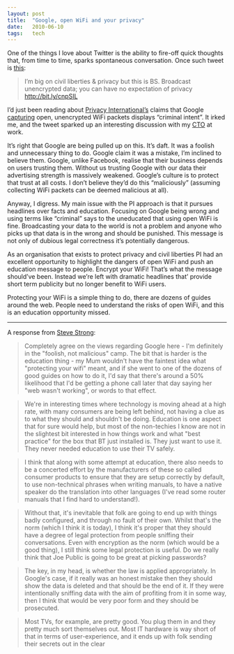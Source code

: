 ```yaml
---
layout: post
title:  "Google, open WiFi and your privacy"
date:   2010-06-10
tags:   tech
---
```


One of the things I love about Twitter is the ability to fire-off quick thoughts that, from time to time, sparks spontaneous conversation. Once such tweet is [this](http://twitter.com/incongruousm/status/15838597078):

> I’m big on civil liberties & privacy but this is BS. Broadcast unencrypted data; you can have no expectation of privacy http://bit.ly/cnpSIL

I’d just been reading about [Privacy International’s](http://www.privacyinternational.org/) claims that Google [capturing](http://bit.ly/aOyj98) open, unencrypted WiFi packets displays “criminal intent”. It irked me, and the tweet sparked up an interesting discussion with my [CTO](https://twitter.com/srstrong) at work.

It’s right that Google are being pulled up on this. It’s daft. It was a foolish and unnecessary thing to do. Google claim it was a mistake, I’m inclined to believe them. Google, unlike Facebook, realise that their business depends on users trusting them. Without us trusting Google with our data their advertising strength is massively weakened. Google’s culture is to protect that trust at all costs. I don’t believe they’d do this “maliciously” (assuming collecting WiFi packets can be deemed malicious at all).

Anyway, I digress. My main issue with the PI approach is that it pursues headlines over facts and education. Focusing on Google being wrong and using terms like “criminal” says to the uneducated that using open WiFi is fine. Broadcasting your data to the world is not a problem and anyone who picks up that data is in the wrong and should be punished. This message is not only of dubious legal correctness it’s potentially dangerous.

As an organisation that exists to protect privacy and civil liberties PI had an excellent opportunity to highlight the dangers of open WiFi and push an education message to people. Encrypt your WiFi! That’s what the message should’ve been. Instead we’re left with dramatic headlines that’ provide short term publicity but no longer benefit to WiFi users.

Protecting your WiFi is a simple thing to do, there are dozens of guides around the web. People need to understand the risks of open WiFi, and this is an education opportunity missed.

---
A response from [Steve Strong](https://twitter.com/srstrong):

>Completely agree on the views regarding Google here - I'm definitely in the "foolish, not malicious" camp. The bit that is harder is the education thing - my Mum wouldn't have the faintest idea what "protecting your wifi" meant, and if she went to one of the dozens of good guides on how to do it, I'd say that there's around a 50% likelihood that I'd be getting a phone call later that day saying her "web wasn't working", or words to that effect.

>We're in interesting times where technology is moving ahead at a high rate, with many consumers are being left behind, not having a clue as to what they should and shouldn't be doing. Education is one aspect that for sure would help, but most of the non-techies I know are not in the slightest bit interested in how things work and what "best practice" for the box that BT just installed is. They just want to use it. They never needed education to use their TV safely.

>I think that along with some attempt at education, there also needs to be a concerted effort by the manufacturers of these so called consumer products to ensure that they are setup correctly by default, to use non-technical phrases when writing manuals, to have a native speaker do the translation into other languages (I've read some router manuals that I find hard to understand!).

>Without that, it's inevitable that folk are going to end up with things badly configured, and through no fault of their own. Whilst that's the norm (which I think it is today), I think it's proper that they should have a degree of legal protection from people sniffing their conversations. Even with encryption as the norm (which would be a good thing), I still think some legal protection is useful. Do we really think that Joe Public is going to be great at picking passwords?

>The key, in my head, is whether the law is applied appropriately. In Google's case, if it really was an honest mistake then they should show the data is deleted and that should be the end of it. If they were intentionally sniffing data with the aim of profiting from it in some way, then I think that would be very poor form and they should be prosecuted.

>Most TVs, for example, are pretty good. You plug them in and they pretty much sort themselves out. Most IT hardware is way short of that in terms of user-experience, and it ends up with folk sending their secrets out in the clear